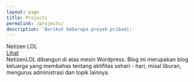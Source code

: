```yaml
---
layout: page
title: Projects
permalink: /projects/
description: 'Berikut beberapa proyek pribadi:'
---
```


<div class="o-grid">
  <div class="o-grid__item col-sm-12 col-xs-12 u-mrgn-bottom--5">
    <div class="c-thumb">
      <div class="c-thumb__item">
        <div class="c-thumb__head">
          <img src="{{ site.url }}/img/project/netizen.jpg" alt="" class="c-thumb__img">
        </div>
        <div class="c-thumb__body">
          <div class="c-thumb__title">
            <div class="o-grid">
              <div class="o-grid__item col-sm-8 col-xs-8">
                Netizen LOL
              </div>
              <div class="o-grid__item col-sm-4 col-xs-4 u-align-right u-fg--code">
                <div class="c-thumb__cta">
                  <a href="http://netizen.lol" target="_blank" class="u-txt--small u-txt--upcase">
                    Lihat
                  </a>
                </div>
              </div>
            </div>
          </div>
          <div class="c-thumb__desc">
            NetizenLOL dibangun di atas mesin Wordpress. Blog ini merupakan blog keluarga yang membahas tentang aktifitas sehari - hari, misal liburan, mengurus administrasi dan topik lainnya.
          </div>
        </div>
      </div>
    </div>
  </div>
</div>


